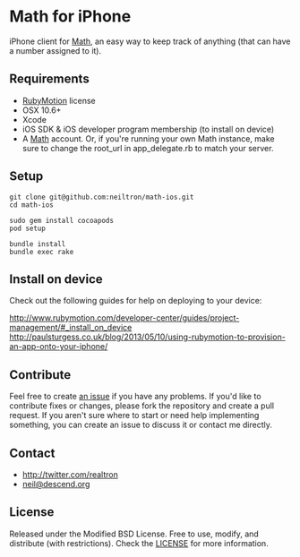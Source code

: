 Math for iPhone
====

iPhone client for [Math](http://mathematics.io), an easy way to keep track of anything (that can have a number assigned to it).

## Requirements

- [RubyMotion](http://rubymotion.com) license
- OSX 10.6+
- Xcode
- iOS SDK & iOS developer program membership (to install on device)
- A [Math](http://mathematics.io) account. Or, if you're running your own Math instance, make sure to change the root_url in app_delegate.rb to match your server.


## Setup

    git clone git@github.com:neiltron/math-ios.git
    cd math-ios

    sudo gem install cocoapods
    pod setup

    bundle install
    bundle exec rake


## Install on device

Check out the following guides for help on deploying to your device:

http://www.rubymotion.com/developer-center/guides/project-management/#_install_on_device
http://paulsturgess.co.uk/blog/2013/05/10/using-rubymotion-to-provision-an-app-onto-your-iphone/


## Contribute

Feel free to create [an issue](https://github.com/neiltron/math-ios/issues) if you have any problems. If you'd like to contribute fixes or changes, please fork the repository and create a pull request. If you aren't sure where to start or need help implementing something, you can create an issue to discuss it or contact me directly.

## Contact

 - http://twitter.com/realtron
 - [neil@descend.org](mailto:neil@descend.org)


## License

Released under the Modified BSD License. Free to use, modify, and distribute (with restrictions).  Check the [LICENSE](https://github.com/neiltron/math-ios/blob/master/LICENSE) for more information.

